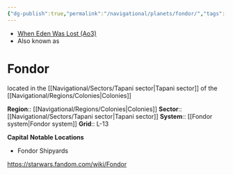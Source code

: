 ```yaml
---
{"dg-publish":true,"permalink":"/navigational/planets/fondor/","tags":["map","retraining","colonies","tapani","planet","unfinished"],"noteIcon":"saber1"}
---
```


- [When Eden Was Lost (Ao3)](https://archiveofourown.org/works/19334440/chapters/45992584)
- Also known as 
# Fondor
located in the [[Navigational/Sectors/Tapani sector\|Tapani sector]] of the [[Navigational/Regions/Colonies\|Colonies]] 

**Region**::  [[Navigational/Regions/Colonies\|Colonies]]
**Sector**::  [[Navigational/Sectors/Tapani sector\|Tapani sector]]
**System**::  [[Fondor system\|Fondor system]]
**Grid**::  L-13

**Capital**
**Notable Locations**
- Fondor Shipyards

https://starwars.fandom.com/wiki/Fondor
